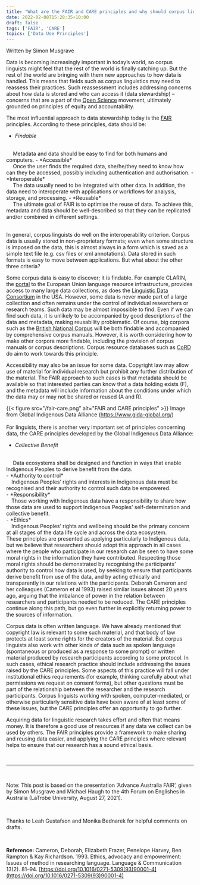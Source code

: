 ```yaml
---
title: "What are the FAIR and CARE principles and why should corpus linguists know about them?"
date: 2022-02-08T15:28:35+10:00
draft: false
tags: ['FAIR', 'CARE']
topics: ['Data Use Principles']
---
```



Written by Simon Musgrave


Data is becoming increasingly important in today’s world, so corpus linguists might feel that the rest of the world is finally catching up. But the rest of the world are bringing with them new approaches to how data is handled. This means that fields such as corpus linguistics may need to reassess their practices. Such reassessment includes addressing concerns about how data is stored and who can access it (data stewardship) – concerns that are a part of the [Open Science](https://en.wikipedia.org/wiki/Open_science) movement, ultimately grounded on principles of equity and accountability. 

The most influential approach to data stewardship today is the [FAIR](https://www.go-fair.org/) principles.
According to these principles, data should be:
- *Findable* 
<br />
&emsp; Metadata and data should be easy to find for both humans and computers. 
- *Accessible*
<br />
&emsp; Once the user finds the required data, she/he/they need to know how can they be accessed, possibly including authentication and authorisation.
- *Interoperable*
<br />
&emsp; The data usually need to be integrated with other data. In addition, the data need to interoperate with applications or workflows for analysis, storage, and processing.
- *Reusable*
<br />
&emsp; The ultimate goal of FAIR is to optimise the reuse of data. To achieve this, metadata and data should be well-described so that they can be replicated and/or combined in different settings.
<br /><br />

In general, corpus linguists do well on the interoperability criterion. Corpus data is usually stored in non-proprietary formats; even when some structure is imposed on the data, this is almost always in a form which is saved as a simple text file (e.g. csv files or xml annotations). Data stored in such formats is easy to move between applications. But what about the other three criteria? 

Some corpus data is easy to discover; it is findable. For example CLARIN, the [portal](https://www.clarin.eu/content/data) to the European Union language resource infrastructure, provides access to many large data collections, as does the [Linguistic Data Consortium](https://www.ldc.upenn.edu/) in the USA. However, some data is never made part of a large collection and often remains under the control of individual researchers or research teams. Such data may be almost impossible to find. Even if we can find such data, it is unlikely to be accompanied by good descriptions of the data and metadata, making reusability problematic. Of course, big corpora such as the [British National Corpus](http://www.natcorp.ox.ac.uk/) will be both findable and accompanied by comprehensive corpus manuals. However, it is worth considering how to make other corpora more findable, including the provision of corpus manuals or corpus descriptions. Corpus resource databases such as [CoRD](https://varieng.helsinki.fi/CoRD/) do aim to work towards this principle.

Accessibility may also be an issue for some data. Copyright law may allow use of material for individual research but prohibit any further distribution of the material. The FAIR approach to such cases is that metadata should be available so that interested parties can know that a data holding exists (F), and the metadata will include information about the conditions under which the data may or may not be shared or reused (A and R). 

{{< figure src="/fair-care.png" alt="FAIR and CARE principles" >}}
Image from Global Indigenous Data Alliance (https://www.gida-global.org/)
<br /><br />
For linguists, there is another very important set of principles concerning data, the CARE principles developed by the Global Indigenous Data Alliance:
<br />
- *Collective Benefit*
<br />
&emsp; Data ecosystems shall be designed and function in ways that enable Indigenous Peoples to derive benefit from the data.
<br />
- *Authority to control*
<br />
&emsp;Indigenous Peoples’ rights and interests in Indigenous data must be recognised and their authority to control such data be empowered.
<br />
- *Responsibility*
<br />
&emsp;Those working with Indigenous data have a responsibility to share how those data are used to support Indigenous Peoples’ self-determination and collective benefit.
<br />
- *Ethics*
<br />
&emsp;Indigenous Peoples’ rights and wellbeing should be the primary concern at all stages of the data life cycle and across the data ecosystem.

<br />
These principles are presented as applying particularly to Indigenous data, but we believe that researchers should adopt this approach in all cases where the people who participate in our research can be seen to have some moral rights in the information they have contributed. Respecting those moral rights should be demonstrated by recognising the participants’ authority to control how data is used, by seeking to ensure that participants derive benefit from use of the data, and by acting ethically and transparently in our relations with the participants. Deborah Cameron and her colleagues (Cameron et al 1993) raised similar issues almost 20 years ago, arguing that the imbalance of power in the relation between researchers and participants needed to be reduced. The CARE principles continue along this path, but go even further in explicitly returning power to the sources of information. 

Corpus data is often written language. We have already mentioned that copyright law is relevant to some such material, and that body of law protects at least some rights for the creators of the material. But corpus linguists also work with other kinds of data such as spoken language (spontaneous or produced as a response to some prompt) or written material produced by research participants according to some protocol. In such cases, ethical research practice should include addressing the issues raised by the CARE principles. Some aspects of this practice will fall under institutional ethics requirements (for example, thinking carefully about what permissions we request on consent forms), but other questions must be part of the relationship between the researcher and the research participants. Corpus linguists working with spoken, computer-mediated, or otherwise particularly sensitive data have been aware of at least some of these issues, but the CARE principles offer an opportunity to go further.

Acquiring data for linguistic research takes effort and often that means money. It is therefore a good use of resources if any data we collect can be used by others. The FAIR principles provide a framework to make sharing and reusing data easier, and applying the CARE principles where relevant helps to ensure that our research has a sound ethical basis.

<br />
<hr />
<br />

Note: This post is based on the presentation ‘Advance Australia FAIR’,  given by Simon Musgrave and Michael Haugh to the 4th Forum on Englishes in Australia (LaTrobe University, August 27, 2021). 

<br />

Thanks to Leah Gustafson and Monika Bednarek for helpful comments on drafts.

<br />

**Reference:**
Cameron, Deborah, Elizabeth Frazer, Penelope Harvey, Ben Rampton & Kay Richardson. 1993. Ethics, advocacy and empowerment: Issues of method in researching language. Language & Communication 13(2). 81–94. [https://doi.org/10.1016/0271-5309(93)90001-4](https://doi.org/10.1016/0271-5309(93)90001-4)



